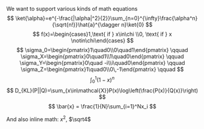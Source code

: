 We want to support various kinds of math equations
$$
\ket{\alpha}=e^{-\frac{|\alpha|^2}{2}}\sum_{n=0}^{\infty}\frac{\alpha^n}{\sqrt{n!}}\hat{a}^{\dagger n}\ket{0}
$$
$$
f(x)=\begin{cases}1,\text{ if } x\in\chi \\0, \text{ if } x \notin\chi\end{cases}
$$
$$
\sigma_0=\begin{pmatrix}1\quad0\\0\quad1\end{pmatrix} \qquad
\sigma_X=\begin{pmatrix}0\quad1\\1\quad0\end{pmatrix} \qquad
\sigma_Y=\begin{pmatrix}0\quad -i\\i\quad0\end{pmatrix} \qquad
\sigma_Z=\begin{pmatrix}1\quad0\\0\,-1\end{pmatrix} \qquad
$$
$$
\int_0^1(1-x)^n
$$
$$
D_{KL}(P||Q)=\sum_{x\in\mathcal{X}}P(x)\log\left(\frac{P(x)}{Q(x)}\right)
$$
$$
\bar{x} = \frac{1}{N}\sum_{i=1}^Nx_i
$$


And also inline math: $x^2$, $\sqrt4$